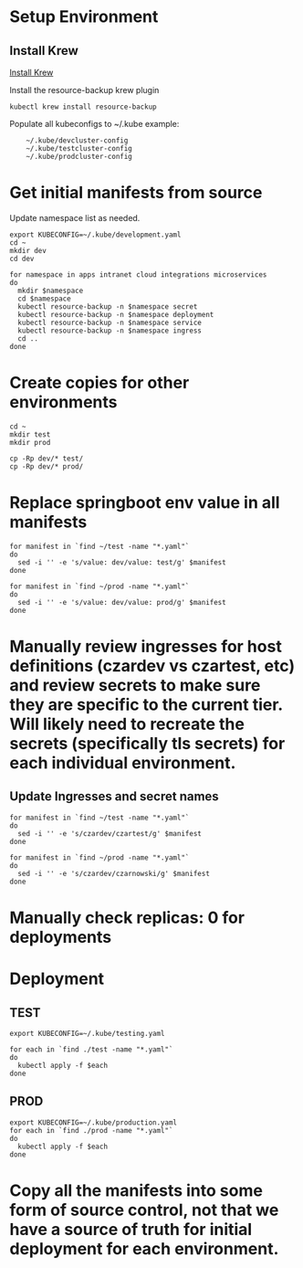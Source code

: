 # Setup Environment
## Install Krew
[Install Krew](https://krew.sigs.k8s.io/docs/user-guide/setup/install/)

Install the resource-backup krew plugin
```shell
kubectl krew install resource-backup
```

Populate all kubeconfigs to ~/.kube
example:

```
    ~/.kube/devcluster-config
    ~/.kube/testcluster-config
    ~/.kube/prodcluster-config
```

# Get initial manifests from source
Update namespace list as needed. 
```shell
export KUBECONFIG=~/.kube/development.yaml
cd ~
mkdir dev
cd dev

for namespace in apps intranet cloud integrations microservices
do
  mkdir $namespace
  cd $namespace
  kubectl resource-backup -n $namespace secret
  kubectl resource-backup -n $namespace deployment
  kubectl resource-backup -n $namespace service
  kubectl resource-backup -n $namespace ingress
  cd ..
done
```

# Create copies for other environments
```shell
cd ~
mkdir test
mkdir prod

cp -Rp dev/* test/
cp -Rp dev/* prod/
```

# Replace springboot env value in all manifests
```shell
for manifest in `find ~/test -name "*.yaml"`
do
  sed -i '' -e 's/value: dev/value: test/g' $manifest
done

for manifest in `find ~/prod -name "*.yaml"`
do
  sed -i '' -e 's/value: dev/value: prod/g' $manifest
done
```

# Manually review ingresses for host definitions (czardev vs czartest, etc) and review secrets to make sure they are specific to the current tier.  Will likely need to recreate the secrets (specifically tls secrets) for each individual environment.
## Update Ingresses and secret names

```shell
for manifest in `find ~/test -name "*.yaml"`
do
  sed -i '' -e 's/czardev/czartest/g' $manifest
done

for manifest in `find ~/prod -name "*.yaml"`
do
  sed -i '' -e 's/czardev/czarnowski/g' $manifest
done
```


# Manually check replicas: 0 for deployments

# Deployment
## TEST
```shell
export KUBECONFIG=~/.kube/testing.yaml

for each in `find ./test -name "*.yaml"`
do
  kubectl apply -f $each
done
```

## PROD
```shell
export KUBECONFIG=~/.kube/production.yaml
for each in `find ./prod -name "*.yaml"`
do
  kubectl apply -f $each
done
```

# Copy all the manifests into some form of source control, not that we have a source of truth for initial deployment for each environment.
